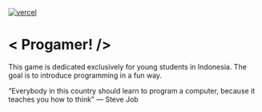 [![vercel](https://www.datocms-assets.com/31049/1618983297-powered-by-vercel.svg)](https://vercel.com/?utm_source=restfire-studio&utm_campaign=oss)

# < Progamer! />

This game is dedicated exclusively for young students in Indonesia. The goal is to introduce programming in a fun way.

“Everybody in this country should learn to program a computer, because it teaches you how to think” — Steve Job
